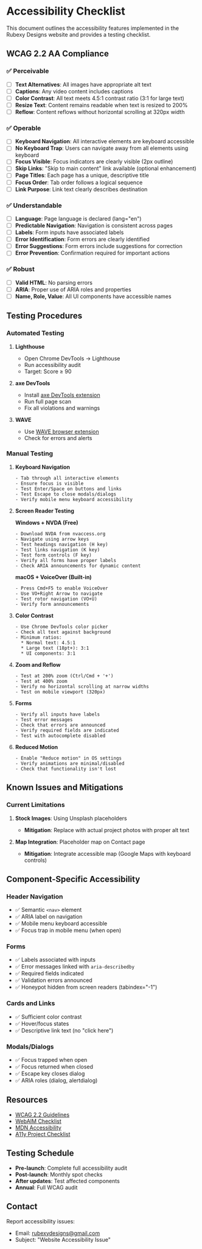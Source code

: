 # Accessibility Checklist

This document outlines the accessibility features implemented in the Rubexy Designs website and provides a testing checklist.

## WCAG 2.2 AA Compliance

### ✅ Perceivable

- [ ] **Text Alternatives**: All images have appropriate alt text
- [ ] **Captions**: Any video content includes captions
- [ ] **Color Contrast**: All text meets 4.5:1 contrast ratio (3:1 for large text)
- [ ] **Resize Text**: Content remains readable when text is resized to 200%
- [ ] **Reflow**: Content reflows without horizontal scrolling at 320px width

### ✅ Operable

- [ ] **Keyboard Navigation**: All interactive elements are keyboard accessible
- [ ] **No Keyboard Trap**: Users can navigate away from all elements using keyboard
- [ ] **Focus Visible**: Focus indicators are clearly visible (2px outline)
- [ ] **Skip Links**: "Skip to main content" link available (optional enhancement)
- [ ] **Page Titles**: Each page has a unique, descriptive title
- [ ] **Focus Order**: Tab order follows a logical sequence
- [ ] **Link Purpose**: Link text clearly describes destination

### ✅ Understandable

- [ ] **Language**: Page language is declared (lang="en")
- [ ] **Predictable Navigation**: Navigation is consistent across pages
- [ ] **Labels**: Form inputs have associated labels
- [ ] **Error Identification**: Form errors are clearly identified
- [ ] **Error Suggestions**: Form errors include suggestions for correction
- [ ] **Error Prevention**: Confirmation required for important actions

### ✅ Robust

- [ ] **Valid HTML**: No parsing errors
- [ ] **ARIA**: Proper use of ARIA roles and properties
- [ ] **Name, Role, Value**: All UI components have accessible names

## Testing Procedures

### Automated Testing

1. **Lighthouse**
   - Open Chrome DevTools → Lighthouse
   - Run accessibility audit
   - Target: Score ≥ 90

2. **axe DevTools**
   - Install [axe DevTools extension](https://www.deque.com/axe/devtools/)
   - Run full page scan
   - Fix all violations and warnings

3. **WAVE**
   - Use [WAVE browser extension](https://wave.webaim.org/extension/)
   - Check for errors and alerts

### Manual Testing

1. **Keyboard Navigation**
   ```
   - Tab through all interactive elements
   - Ensure focus is visible
   - Test Enter/Space on buttons and links
   - Test Escape to close modals/dialogs
   - Verify mobile menu keyboard accessibility
   ```

2. **Screen Reader Testing**
   
   **Windows + NVDA (Free)**
   ```
   - Download NVDA from nvaccess.org
   - Navigate using arrow keys
   - Test headings navigation (H key)
   - Test links navigation (K key)
   - Test form controls (F key)
   - Verify all forms have proper labels
   - Check ARIA announcements for dynamic content
   ```

   **macOS + VoiceOver (Built-in)**
   ```
   - Press Cmd+F5 to enable VoiceOver
   - Use VO+Right Arrow to navigate
   - Test rotor navigation (VO+U)
   - Verify form announcements
   ```

3. **Color Contrast**
   ```
   - Use Chrome DevTools color picker
   - Check all text against background
   - Minimum ratios:
     * Normal text: 4.5:1
     * Large text (18pt+): 3:1
     * UI components: 3:1
   ```

4. **Zoom and Reflow**
   ```
   - Test at 200% zoom (Ctrl/Cmd + '+')
   - Test at 400% zoom
   - Verify no horizontal scrolling at narrow widths
   - Test on mobile viewport (320px)
   ```

5. **Forms**
   ```
   - Verify all inputs have labels
   - Test error messages
   - Check that errors are announced
   - Verify required fields are indicated
   - Test with autocomplete disabled
   ```

6. **Reduced Motion**
   ```
   - Enable "Reduce motion" in OS settings
   - Verify animations are minimal/disabled
   - Check that functionality isn't lost
   ```

## Known Issues and Mitigations

### Current Limitations

1. **Stock Images**: Using Unsplash placeholders
   - **Mitigation**: Replace with actual project photos with proper alt text

2. **Map Integration**: Placeholder map on Contact page
   - **Mitigation**: Integrate accessible map (Google Maps with keyboard controls)

## Component-Specific Accessibility

### Header Navigation
- ✅ Semantic `<nav>` element
- ✅ ARIA label on navigation
- ✅ Mobile menu keyboard accessible
- ✅ Focus trap in mobile menu (when open)

### Forms
- ✅ Labels associated with inputs
- ✅ Error messages linked with `aria-describedby`
- ✅ Required fields indicated
- ✅ Validation errors announced
- ✅ Honeypot hidden from screen readers (tabindex="-1")

### Cards and Links
- ✅ Sufficient color contrast
- ✅ Hover/focus states
- ✅ Descriptive link text (no "click here")

### Modals/Dialogs
- ✅ Focus trapped when open
- ✅ Focus returned when closed
- ✅ Escape key closes dialog
- ✅ ARIA roles (dialog, alertdialog)

## Resources

- [WCAG 2.2 Guidelines](https://www.w3.org/WAI/WCAG22/quickref/)
- [WebAIM Checklist](https://webaim.org/standards/wcag/checklist)
- [MDN Accessibility](https://developer.mozilla.org/en-US/docs/Web/Accessibility)
- [A11y Project Checklist](https://www.a11yproject.com/checklist/)

## Testing Schedule

- **Pre-launch**: Complete full accessibility audit
- **Post-launch**: Monthly spot checks
- **After updates**: Test affected components
- **Annual**: Full WCAG audit

## Contact

Report accessibility issues:
- Email: rubexydesigns@gmail.com
- Subject: "Website Accessibility Issue"

